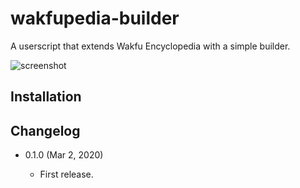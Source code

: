 wakfupedia-builder
==================

A userscript that extends Wakfu Encyclopedia with a simple builder.

![screenshot](https://i.imgur.com/WnUcQKf.png)

Installation
------------

Changelog
---------

* 0.1.0 (Mar 2, 2020)

  - First release.
